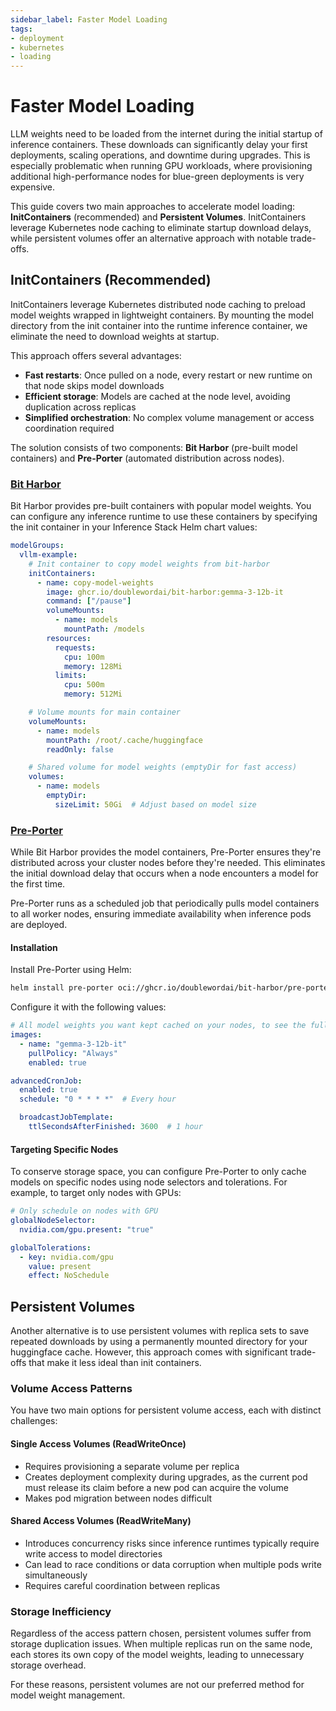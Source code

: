 ```yaml
---
sidebar_label: Faster Model Loading
tags: 
- deployment
- kubernetes
- loading
---
```


# Faster Model Loading

LLM weights need to be loaded from the internet during the initial startup of inference containers. These downloads can significantly delay your first deployments, scaling operations, and downtime during upgrades. This is especially problematic when running GPU workloads, where provisioning additional high-performance nodes for blue-green deployments is very expensive.

This guide covers two main approaches to accelerate model loading: **InitContainers** (recommended) and **Persistent Volumes**. InitContainers leverage Kubernetes node caching to eliminate startup download delays, while persistent volumes offer an alternative approach with notable trade-offs.

## InitContainers (Recommended)

InitContainers leverage Kubernetes distributed node caching to preload model weights wrapped in lightweight containers. By mounting the model directory from the init container into the runtime inference container, we eliminate the need to download weights at startup.

This approach offers several advantages:

- **Fast restarts**: Once pulled on a node, every restart or new runtime on that node skips model downloads
- **Efficient storage**: Models are cached at the node level, avoiding duplication across replicas
- **Simplified orchestration**: No complex volume management or access coordination required

The solution consists of two components: **Bit Harbor** (pre-built model containers) and **Pre-Porter** (automated distribution across nodes).

### [Bit Harbor](https://github.com/doublewordai/bit-harbor)

Bit Harbor provides pre-built containers with popular model weights. You can configure any inference runtime to use these containers by specifying the init container in your Inference Stack Helm chart values:

```yaml
modelGroups:
  vllm-example:
    # Init container to copy model weights from bit-harbor
    initContainers:
      - name: copy-model-weights
        image: ghcr.io/doublewordai/bit-harbor:gemma-3-12b-it
        command: ["/pause"]
        volumeMounts:
          - name: models
            mountPath: /models
        resources:
          requests:
            cpu: 100m
            memory: 128Mi
          limits:
            cpu: 500m
            memory: 512Mi

    # Volume mounts for main container
    volumeMounts:
      - name: models
        mountPath: /root/.cache/huggingface
        readOnly: false

    # Shared volume for model weights (emptyDir for fast access)
    volumes:
      - name: models
        emptyDir:
          sizeLimit: 50Gi  # Adjust based on model size
```

### [Pre-Porter](https://github.com/doublewordai/bit-harbor/preporter)

While Bit Harbor provides the model containers, Pre-Porter ensures they're distributed across your cluster nodes before they're needed. This eliminates the initial download delay that occurs when a node encounters a model for the first time.

Pre-Porter runs as a scheduled job that periodically pulls model containers to all worker nodes, ensuring immediate availability when inference pods are deployed.

#### Installation

Install Pre-Porter using Helm:

```bash
helm install pre-porter oci://ghcr.io/doublewordai/bit-harbor/pre-porter --values values.yaml
```

Configure it with the following values:

```yaml
# All model weights you want kept cached on your nodes, to see the full available list: https://github.com/doublewordai/bit-harbor/blob/main/models.json
images:
  - name: "gemma-3-12b-it"
    pullPolicy: "Always"
    enabled: true

advancedCronJob:
  enabled: true
  schedule: "0 * * * *"  # Every hour

  broadcastJobTemplate:
    ttlSecondsAfterFinished: 3600  # 1 hour
```

#### Targeting Specific Nodes

To conserve storage space, you can configure Pre-Porter to only cache models on specific nodes using node selectors and tolerations. For example, to target only nodes with GPUs:

```yaml
# Only schedule on nodes with GPU
globalNodeSelector:
  nvidia.com/gpu.present: "true"

globalTolerations:
  - key: nvidia.com/gpu
    value: present
    effect: NoSchedule
```

## Persistent Volumes

Another alternative is to use persistent volumes with replica sets to save repeated downloads by using a permanently mounted directory for your huggingface cache. However, this approach comes with significant trade-offs that make it less ideal than init containers.

### Volume Access Patterns

You have two main options for persistent volume access, each with distinct challenges:

#### Single Access Volumes (ReadWriteOnce)

- Requires provisioning a separate volume per replica
- Creates deployment complexity during upgrades, as the current pod must release its claim before a new pod can acquire the volume
- Makes pod migration between nodes difficult

#### Shared Access Volumes (ReadWriteMany)

- Introduces concurrency risks since inference runtimes typically require write access to model directories
- Can lead to race conditions or data corruption when multiple pods write simultaneously
- Requires careful coordination between replicas

### Storage Inefficiency

Regardless of the access pattern chosen, persistent volumes suffer from storage duplication issues. When multiple replicas run on the same node, each stores its own copy of the model weights, leading to unnecessary storage overhead.

For these reasons, persistent volumes are not our preferred method for model weight management.
